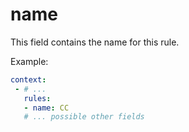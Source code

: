 # name

This field contains the name for this rule.

Example:

```yaml
context:
 - # ...
   rules:
   - name: CC
   # ... possible other fields
```
